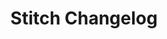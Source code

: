 ---
title: Stitch Changelog
permalink: /changelog
summary: "Product and documentation updates from the Stitch team."

key: "changelog"

level: "category"

content-type: "changelog-entry-list"
layout: changelog
toc: false
feedback: false
sidebar: stitchnav


# -------------------------- #
#       HOME PAGE DATA       #
# -------------------------- #

## Used to display info on the home page as a category tile

icon: "changelog"
display-title: "Product changelog"
display-summary: "Stay in the loop with the latest updates from the Stitch team."
weight: 10
---